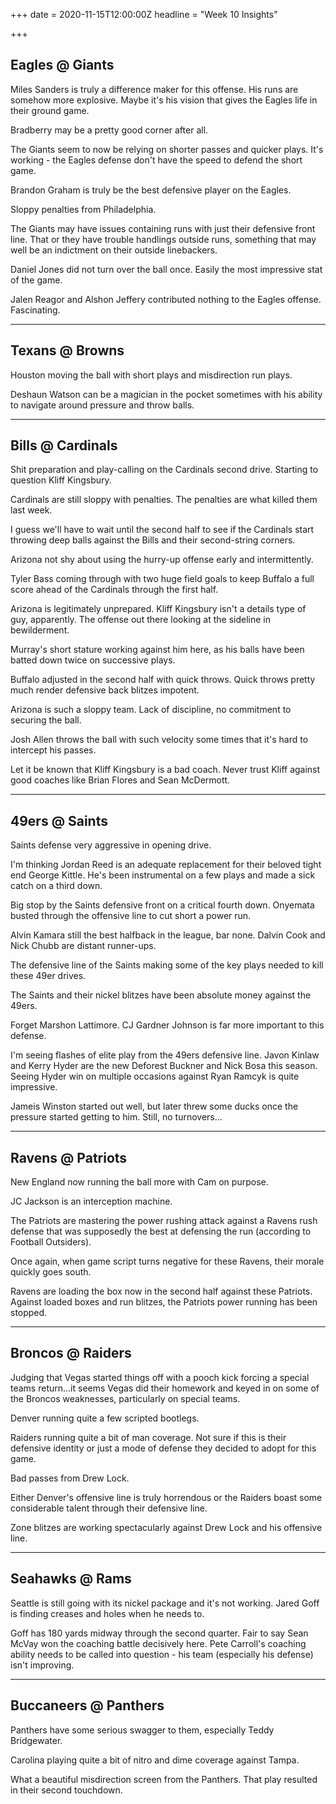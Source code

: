 +++
date = 2020-11-15T12:00:00Z
headline = "Week 10 Insights"

+++
## Eagles @ Giants

Miles Sanders is truly a difference maker for this offense. His runs are somehow more explosive. Maybe it's his vision that gives the Eagles life in their ground game.

Bradberry may be a pretty good corner after all.

The Giants seem to now be relying on shorter passes and quicker plays. It's working - the Eagles defense don't have the speed to defend the short game.

Brandon Graham is truly be the best defensive player on the Eagles.

Sloppy penalties from Philadelphia.

The Giants may have issues containing runs with just their defensive front line. That or they have trouble handlings outside runs, something that may well be an indictment on their outside linebackers.

Daniel Jones did not turn over the ball once. Easily the most impressive stat of the game.

Jalen Reagor and Alshon Jeffery contributed nothing to the Eagles offense. Fascinating.

***

## Texans @ Browns

Houston moving the ball with short plays and misdirection run plays.

Deshaun Watson can be a magician in the pocket sometimes with his ability to navigate around pressure and throw balls.

***

## Bills @ Cardinals

Shit preparation and play-calling on the Cardinals second drive. Starting to question Kliff Kingsbury.

Cardinals are still sloppy with penalties. The penalties are what killed them last week.

I guess we'll have to wait until the second half to see if the Cardinals start throwing deep balls against the Bills and their second-string corners.

Arizona not shy about using the hurry-up offense early and intermittently.

Tyler Bass coming through with two huge field goals to keep Buffalo a full score ahead of the Cardinals through the first half.

Arizona is legitimately unprepared. Kliff Kingsbury isn't a details type of guy, apparently. The offense out there looking at the sideline in bewilderment.

Murray's short stature working against him here, as his balls have been batted down twice on successive plays.

Buffalo adjusted in the second half with quick throws. Quick throws pretty much render defensive back blitzes impotent.

Arizona is such a sloppy team. Lack of discipline, no commitment to securing the ball.

Josh Allen throws the ball with such velocity some times that it's hard to intercept his passes.

Let it be known that Kliff Kingsbury is a bad coach. Never trust Kliff against good coaches like Brian Flores and Sean McDermott.

***

## 49ers @ Saints

Saints defense very aggressive in opening drive.

I'm thinking Jordan Reed is an adequate replacement for their beloved tight end George Kittle. He's been instrumental on a few plays and made a sick catch on a third down.

Big stop by the Saints defensive front on a critical fourth down. Onyemata busted through the offensive line to cut short a power run.

Alvin Kamara still the best halfback in the league, bar none. Dalvin Cook and Nick Chubb are distant runner-ups.

The defensive line of the Saints making some of the key plays needed to kill these 49er drives.

The Saints and their nickel blitzes have been absolute money against the 49ers.

Forget Marshon Lattimore. CJ Gardner Johnson is far more important to this defense.

I'm seeing flashes of elite play from the 49ers defensive line. Javon Kinlaw and Kerry Hyder are the new Deforest Buckner and Nick Bosa this season. Seeing Hyder win on multiple occasions against Ryan Ramcyk is quite impressive.

Jameis Winston started out well, but later threw some ducks once the pressure started getting to him. Still, no turnovers...

***

## Ravens @ Patriots

New England now running the ball more with Cam on purpose.

JC Jackson is an interception machine.

The Patriots are mastering the power rushing attack against a Ravens rush defense that was supposedly the best at defensing the run (according to Football Outsiders).

Once again, when game script turns negative for these Ravens, their morale quickly goes south.

Ravens are loading the box now in the second half against these Patriots. Against loaded boxes and run blitzes, the Patriots power running has been stopped.

***

## Broncos @ Raiders

Judging that Vegas started things off with a pooch kick forcing a special teams return...it seems Vegas did their homework and keyed in on some of the Broncos weaknesses, particularly on special teams.

Denver running quite a few scripted bootlegs.

Raiders running quite a bit of man coverage. Not sure if this is their defensive identity or just a mode of defense they decided to adopt for this game.

Bad passes from Drew Lock.

Either Denver's offensive line is truly horrendous or the Raiders boast some considerable talent through their defensive line.

Zone blitzes are working spectacularly against Drew Lock and his offensive line.

***

## Seahawks @ Rams

Seattle is still going with its nickel package and it's not working. Jared Goff is finding creases and holes when he needs to.

Goff has 180 yards midway through the second quarter. Fair to say Sean McVay won the coaching battle decisively here. Pete Carroll's coaching ability needs to be called into question - his team (especially his defense) isn't improving.

***

## Buccaneers @ Panthers

Panthers have some serious swagger to them, especially Teddy Bridgewater.

Carolina playing quite a bit of nitro and dime coverage against Tampa.

What a beautiful misdirection screen from the Panthers. That play resulted in their second touchdown.